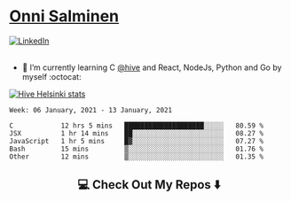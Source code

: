 <h1> <a href="https://osalmine.github.io/cv/">Onni Salminen</a></h1>
<a href="https://www.linkedin.com/in/onni-salminen/" target="_blank"><img src="https://img.shields.io/badge/LinkedIn-%230077B5.svg?&style=flat-square&logo=linkedin&logoColor=white" alt="LinkedIn"></a>
<br />
<br />

- 🌱 I’m currently learning C <a href="https://www.hive.fi/en/">@hive</a> and React, NodeJs, Python and Go by myself :octocat:

[![Hive Helsinki stats](https://badge42.herokuapp.com/api/stats/osalmine?privacyEmail=true&cursus=42)](https://github.com/JaeSeoKim/badge42)

<!--START_SECTION:waka-->
```text
Week: 06 January, 2021 - 13 January, 2021

C            12 hrs 5 mins   ████████████████████░░░░░   80.59 % 
JSX          1 hr 14 mins    ██░░░░░░░░░░░░░░░░░░░░░░░   08.27 % 
JavaScript   1 hr 5 mins     █▓░░░░░░░░░░░░░░░░░░░░░░░   07.27 % 
Bash         15 mins         ▒░░░░░░░░░░░░░░░░░░░░░░░░   01.76 % 
Other        12 mins         ▒░░░░░░░░░░░░░░░░░░░░░░░░   01.35 % 
```
<!--END_SECTION:waka-->


<h2  align="center">💻 Check Out My Repos ⬇️ </h2>

